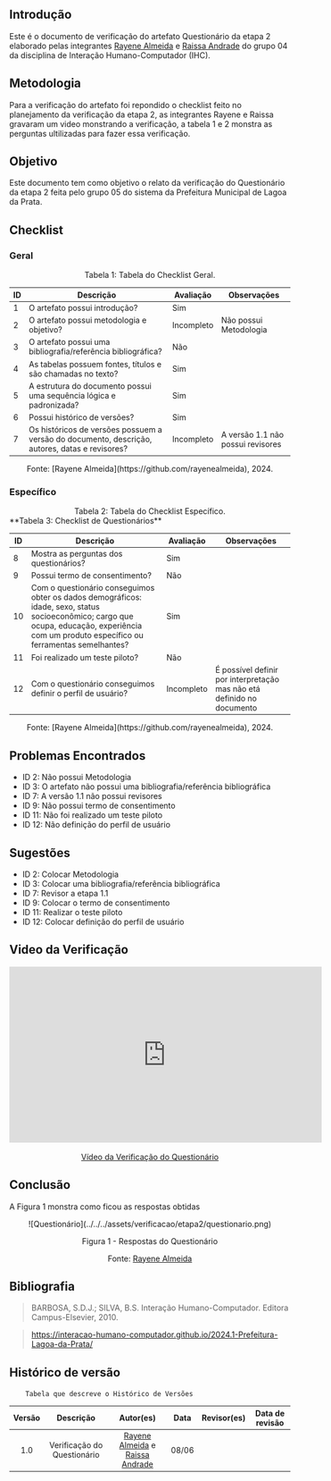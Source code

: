 ## Introdução
Este é o documento de verificação do artefato Questionário da etapa 2 elaborado pelas integrantes [Rayene Almeida](https://github.com/rayenealmeida) e [Raissa Andrade](https://github.com/RaissaAndradeS) do grupo 04 da disciplina de Interação Humano-Computador (IHC). 


## Metodologia
Para a verificação do artefato foi repondido o checklist feito no planejamento da verificação da etapa 2, as integrantes Rayene e Raissa gravaram um video monstrando a verificação, a tabela 1 e 2 monstra as perguntas ultilizadas para fazer essa verificação.

## Objetivo
Este documento tem como objetivo o relato da verificação do Questionário da etapa 2 feita pelo grupo 05 do sistema da Prefeitura Municipal de Lagoa da Prata.

## Checklist
### Geral

<center>Tabela 1: Tabela do Checklist Geral. </center> 

| ID  | Descrição                                                                                  | Avaliação | Observações |
| --- | ------------------------------------------------------------------------------------------ | --------- | ----------- |
| 1   | O artefato possui introdução?     |        Sim   |             |
| 2   | O artefato possui metodologia e objetivo?  |  Incompleto         |     Não possui Metodologia        |
| 3   | O artefato possui uma bibliografia/referência bibliográfica?   |   Não        |             |
| 4   | As tabelas possuem fontes, títulos e são chamadas no texto?  |     Sim    |             |
| 5   | A estrutura do documento possui uma sequência lógica e padronizada?  |       Sim    |             |
| 6   | Possui histórico de versões?    |     Sim      |             |
| 7   | Os históricos de versões possuem a versão do documento, descrição, autores, datas e revisores? | Incompleto |      A versão 1.1 não possui revisores     |

<center>Fonte: [Rayene Almeida](https://github.com/rayenealmeida), 2024.</center>

### Específico

<center>Tabela 2: Tabela do Checklist Específico. </center> 
**Tabela 3: Checklist de Questionários**

| ID  | Descrição                                                                                     | Avaliação | Observações |
| --- | --------------------------------------------------------------------------------------------- | --------- | ----------- |
| 8  | Mostra as perguntas dos questionários? |    Sim       |             |
| 9   | Possui termo de consentimento? |     Não      |             |
| 10   | Com o questionário conseguimos obter os dados demográficos: idade, sexo, status socioeconômico; cargo que ocupa, educação, experiência com um produto específico ou ferramentas semelhantes? | Sim | |
| 11 | Foi realizado um teste piloto? |      Não     |             |
| 12  | Com o questionário conseguimos definir o perfil de usuário? |    Incompleto        |       É possível definir por interpretação mas não etá definido no documento      |


<center>Fonte: [Rayene Almeida](https://github.com/rayenealmeida), 2024.</center>

## Problemas Encontrados

- ID 2: Não possui Metodologia 
- ID 3: O artefato não possui uma bibliografia/referência bibliográfica
- ID 7: A versão 1.1 não possui revisores 
- ID 9: Não possui termo de consentimento
- ID 11: Não foi realizado um teste piloto
- ID 12: Não definição do perfil de usuário

## Sugestões

- ID 2: Colocar Metodologia 
- ID 3: Colocar uma bibliografia/referência bibliográfica
- ID 7: Revisor a etapa 1.1
- ID 9: Colocar o termo de consentimento 
- ID 11: Realizar o teste piloto
- ID 12: Colocar definição do perfil de usuário

## Video da Verificação

<p style="text-align: center">
    <iframe width="560" height="315" src="https://www.youtube.com/embed/Sw-rUch8DTs" title="YouTube video player" frameborder="0" allow="accelerometer; autoplay; clipboard-write; encrypted-media; gyroscope; picture-in-picture" allowfullscreen></iframe>
</p>
<p style="text-align: center">
    <a href="https://www.youtube.com/embed/Sw-rUch8DTs" target="blank">Vídeo da Verificação do Questionário </a>
</p>


## Conclusão
A Figura 1 monstra como ficou as respostas obtidas 
<center>
![Questionário](../../../assets/verificacao/etapa2/questionario.png)
<div align="center">
<p> Figura 1 - Respostas do Questionário </p> 
 <center>  <p>Fonte: <a href="https://github.com/rayenealmeida">Rayene Almeida</a></p></center> 
</div></center>



## Bibliografia
> BARBOSA, S.D.J.; SILVA, B.S. Interação Humano-Computador. Editora Campus-Elsevier, 2010.

>  https://interacao-humano-computador.github.io/2024.1-Prefeitura-Lagoa-da-Prata/

## Histórico de versão
        Tabela que descreve o Histórico de Versões
|     Versão       |     Descrição      |      Autor(es)      | Data           |  Revisor(es)          |Data de revisão|
| :----------------------------------------------------------: | :-------------------------------: | :-------------------------------------------------: | :-------------------------------: |  :-------------------------------: | :-------------------------------: |
|1.0|Verificação do Questionário|[Rayene Almeida](https://github.com/rayenealmeida) e [Raissa Andrade](https://github.com/RaissaAndradeS)   | 08/06|  | |